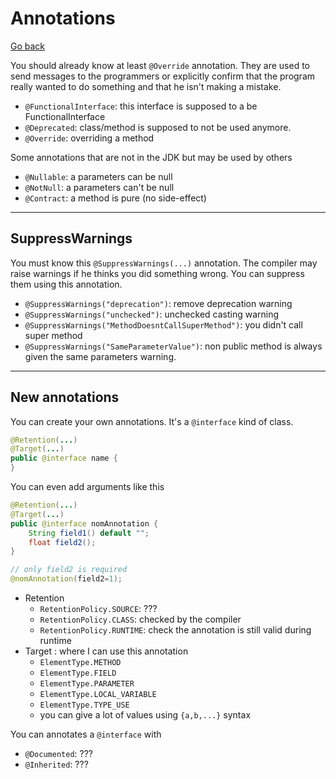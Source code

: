 # Annotations

[Go back](..)

You should already know at least ``@Override`` annotation.
They are used to send messages to the programmers or
explicitly confirm that the program really wanted to do
something and that he isn't making a mistake.

* ``@FunctionalInterface``: this interface is supposed
to a be FunctionalInterface
* ``@Deprecated``: class/method is supposed to not be
used anymore.
* ``@Override``: overriding a method
  
Some annotations that are not in the JDK but may
be used by others

* ``@Nullable``: a parameters can be null
* ``@NotNull``: a parameters can't be null
* ``@Contract``: a method is pure (no side-effect)

<hr class="sl">

## SuppressWarnings

You must know this ``@SuppressWarnings(...)`` annotation.
The compiler may raise warnings if he thinks you did 
something wrong. You can suppress them using this
annotation.

* ``@SuppressWarnings("deprecation")``: remove
deprecation warning
* ``@SuppressWarnings("unchecked")``: unchecked casting
warning
* ``@SuppressWarnings("MethodDoesntCallSuperMethod")``:
you didn't call super method
* ``@SuppressWarnings("SameParameterValue")``: non public
method is always given the same parameters warning.

<hr class="sr">

## New annotations

You can create your own annotations. It's
a ``@interface`` kind of class.

```java
@Retention(...)
@Target(...)
public @interface name {
}
```

You can even add arguments like this

```java
@Retention(...)
@Target(...)
public @interface nomAnnotation {
    String field1() default "";
    float field2();
}

// only field2 is required
@nomAnnotation(field2=1);
```

* Retention
    * ``RetentionPolicy.SOURCE``: ??? 
    * ``RetentionPolicy.CLASS``: checked by the compiler
    * ``RetentionPolicy.RUNTIME``: check the annotation
    is still valid during runtime
* Target : where I can use this annotation
    * ``ElementType.METHOD``
    * ``ElementType.FIELD``
    * ``ElementType.PARAMETER``
    * ``ElementType.LOCAL_VARIABLE``
    * ``ElementType.TYPE_USE``
    * you can give a lot of values using ``{a,b,...}``
    syntax

You can annotates a ``@interface`` with

* ``@Documented``: ???
* ``@Inherited``: ???